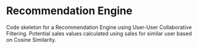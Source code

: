 # Recommendation Engine
Code skeleton for a Recommendation Engine using User-User Collaborative Filtering. Potential sales values calculated using sales for similar user based on Cosine Similarity.
